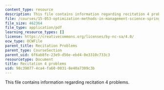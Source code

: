 ```yaml
---
content_type: resource
description: This file contains information regarding recitation 4 problems.
file: /courses/15-053-optimization-methods-in-management-science-spring-2013/98c390774ca4fa6000318e40a7309c3b_MIT15_053S13_rec04.pdf
file_size: 462364
file_type: application/pdf
learning_resource_types: []
license: https://creativecommons.org/licenses/by-nc-sa/4.0/
ocw_type: OCWFile
parent_title: Recitation Problems
parent_type: CourseSection
parent_uid: 6f6ab8fe-23e9-d56e-ebd4-0e3310c733c3
resourcetype: Document
title: Recitation 4 problems
uid: 98c39077-4ca4-fa60-0031-8e40a7309c3b
---
```

This file contains information regarding recitation 4 problems.